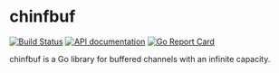 chinfbuf
========

[![Build Status](https://travis-ci.org/GodsBoss/chinfbuf.svg)](https://travis-ci.org/GodsBoss/chinfbuf)
[![API documentation](https://godoc.org/github.com/GodsBoss/chinfbuf?status.svg)](https://godoc.org/github.com/GodsBoss/chinfbuf) [![Go Report Card](https://goreportcard.com/badge/github.com/GodsBoss/chinfbuf)](https://goreportcard.com/report/github.com/GodsBoss/chinfbuf)

chinfbuf is a Go library for buffered channels with an infinite capacity.
